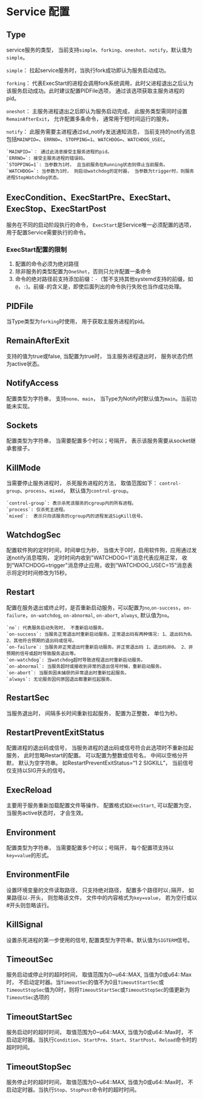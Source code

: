 # Service 配置


## Type

service服务的类型， 当前支持`simple`、`forking`、`oneshot`、`notify`，默认值为`simple`。

`simple`： 拉起service服务时，当执行fork成功即认为服务启动成功。

`forking`： 代表ExecStart的进程会调用fork系统调用，此时父进程退出之后认为该服务启动成功。此时建议配置PIDFile选项， 通过该选项获取主服务进程的pid。

`oneshot`： 主服务进程退出之后即认为服务启动完成， 此服务类型需同时设置`RemainAfterExit`， 允许配置多条命令， 通常用于短时间运行的服务。

`notify`： 此服务需要主进程通过sd_notify发送通知消息， 当前支持的notify消息包括`MAINPID=`、`ERRNO=`、`STOPPING=1`、`WATCHDOG=`、`WATCHDOG_USEC`。

    `MAINPID=`： 通过此消息接受主服务进程的pid。
    `ERRNO=`: 接受主服务进程的错误码。
    `STOPPING=1`: 当参数为1时， 且当前服务在Running状态则停止当前服务。
    `WATCHDOG=`: 当参数为1时， 则启动watchdog的定时器， 当参数为trigger时，则服务进程StopWatchdog状态。


## ExecCondition、ExecStartPre、ExecStart、ExecStop、ExecStartPost

服务在不同的启动阶段执行的命令， `ExecStart`是Service唯一必须配置的选项，用于配置Service需要执行的命令。

### ExecStart配置的限制

1. 配置的命令必须为绝对路径
2. 除非服务的类型配置为`OneShot`，否则只允许配置一条命令
3. 命令的绝对路径前支持添加前缀：`-`（暂不支持其他systemd支持的前缀，如`@`，`:`)。前缀`-`的含义是，即使后面列出的命令执行失败也当作成功处理。

## PIDFile

当Type类型为`forking`时使用， 用于获取主服务进程的pid。

## RemainAfterExit

支持的值为true或false, 当配置为true时， 当主服务进程退出时， 服务状态仍然为active状态。

## NotifyAccess

配置类型为字符串， 支持`none`、`main`， 当Type为Notify时默认值为`main`。当前功能未实现。

## Sockets

配置类型为字符串， 当需要配置多个时以；号隔开， 表示该服务需要从socket继承套接子。

## KillMode

当需要停止服务进程时， 杀死服务进程的方法， 取值范围如下： `control-group`、`process`、`mixed`， 默认值为`control-group`。

    `control-group`: 表示杀死该服务的cgroup内的所有进程。
    `process`: 仅杀死主进程。
    `mixed`:  表示只向该服务的cgroup内的进程发送SigKill信号。

## WatchdogSec

配置软件狗的定时时间，时间单位为秒， 当值大于0时，启用软件狗，应用通过发送notify消息喂狗， 定时时间内收到"WATCHDOG=1"消息代表应用正常， 收到“WATCHDOG=trigger"消息停止应用，收到“WATCHDOG_USEC=15”消息表示将定时时间修改为15秒。

## Restart

配置在服务退出或终止时，是否重新启动服务，可以配置为`no`,`on-success`，`on-failure`，`on-watchdog`, `on-abnormal`, `on-abort`, `always`, 默认值为`no`。

    `no`: 代表服务启动失败时， 不重新启动服务。
    `on-success`: 当服务正常退出时重新启动服务。正常退出码有两种情况: 1、退出码为0。 2、其他符合预期的退出码或信号。
    `on-failure`: 当服务非正常退出时重新启动服务。非正常退出码 1、退出码非0。 2、非预期的信号或超时导致服务退出等。
    `on-watchdog`: 当watchdog超时导致进程退出时重新启动服务。
    `on-abnormal`: 当服务超时或接收到异常的退出信号时候，重新启动服务。
    `on-abort`: 当服务因未捕获的异常退出时重新拉起服务。
    `always`: 无论服务因何原因退出都重新拉起服务。

## RestartSec

当服务退出时， 间隔多长时间重新拉起服务， 配置为正整数， 单位为秒。

## RestartPreventExitStatus

配置进程的退出码或信号， 当服务进程的退出码或信号符合此选项时不重新拉起服务， 此时忽略Restart的配置。 可以配置为整数或信号名， 中间以空格分开默， 默认为空字符串。
如RestartPreventExitStatus=“1 2 SIGKILL”， 当前信号仅支持以SIG开头的信号。

## ExecReload

主要用于服务重新加载配置文件等操作， 配置格式如`ExecStart`, 可以配置为空， 当服务active状态时， 才会生效。

## Environment

配置类型为字符串， 当需要配置多个时以；号隔开， 每个配置项支持以`key=value`的形式。

## EnvironmentFile

设置环境变量的文件读取路径， 只支持绝对路径， 配置多个路径时以`;`隔开， 如果路径以`-`开头， 则忽略该文件， 文件中的内容格式为`key=value`， 若为空行或以#开头则忽略该行。

## KillSignal

设置杀死进程的第一步使用的信号, 配置类型为字符串。默认值为`SIGTERM`信号。

## TimeoutSec

服务启动或停止时的超时时间， 取值范围为0~u64::MAX, 当值为0或u64::Max时， 不启动定时器。当`TimeoutSec`的值不为0且`TimeoutStartSec`或`TimeoutStopSec`值为0时，则将`TimeoutStartSec`或`TimeoutStopSec`的值更新为`TimeoutSec`选项的

## TimeoutStartSec

服务启动时的超时时间， 取值范围为0~u64::MAX, 当值为0或u64::Max时， 不启动定时器。当执行`Condition`、`StartPre`、`Start`、`StartPost`、`Reload`命令时的超时时间。

## TimeoutStopSec

服务停止时的超时时间， 取值范围为0~u64::MAX, 当值为0或u64::Max时， 不启动定时器。当执行`Stop`、`StopPost`命令时的超时时间。
